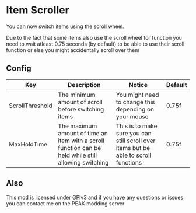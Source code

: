 # Item Scroller

You can now switch items using the scroll wheel.

Due to the fact that some items also use the scroll wheel for function you need to wait atleast 0.75 seconds (by default) to be able to use their scroll function or else you might accidentally scroll over them


## Config

| Key             | Description                                                                                                 | Notice                                                                               | Default |
| --------------- | ----------------------------------------------------------------------------------------------------------- | ------------------------------------------------------------------------------------ | ------- |
| ScrollThreshold | The minimum amount of scroll before switching items                                                         | You might need to change this depending on your mouse                                | 0.75f   |
| MaxHoldTime     | The maximum amount of time an item with a scroll function can be held while still allowing switching        | This is to make sure you can still scroll over items but be able to scroll functions | 0.75f   |

## Also

This mod is licensed under GPlv3 and if you have any questions or issues you can contact me on the PEAK modding server

